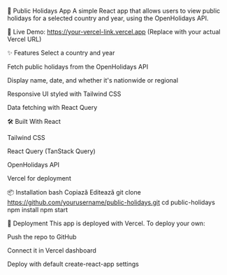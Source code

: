 📅 Public Holidays App
A simple React app that allows users to view public holidays for a selected country and year, using the OpenHolidays API.

🔗 Live Demo: https://your-vercel-link.vercel.app
(Replace with your actual Vercel URL)

✨ Features
Select a country and year

Fetch public holidays from the OpenHolidays API

Display name, date, and whether it's nationwide or regional

Responsive UI styled with Tailwind CSS

Data fetching with React Query

🛠️ Built With
React

Tailwind CSS

React Query (TanStack Query)

OpenHolidays API

Vercel for deployment

📦 Installation
bash
Copiază
Editează
git clone https://github.com/yourusername/public-holidays.git
cd public-holidays
npm install
npm start

🚀 Deployment
This app is deployed with Vercel.
To deploy your own:

Push the repo to GitHub

Connect it in Vercel dashboard

Deploy with default create-react-app settings
